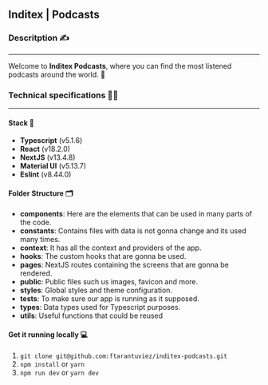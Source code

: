 ## Inditex | Podcasts

### Descritption ✍️

---

Welcome to **Inditex Podcasts**, where you can find the most listened podcasts around the world. 🙌

### Technical specifications 👨‍💻

---

#### Stack 📝

- **Typescript** (v5.1.6)
- **React** (v18.2.0)
- **NextJS** (v13.4.8)
- **Material UI** (v5.13.7)
- **Eslint** (v8.44.0)

#### Folder Structure 🗂

- **components**: Here are the elements that can be used in many parts of the code.
- **constants**: Contains files with data is not gonna change and its used many times.
- **context**: It has all the context and providers of the app.
- **hooks**: The custom hooks that are gonna be used.
- **pages**: NextJS routes containing the screens that are gonna be rendered.
- **public**: Public files such us images, favicon and more.
- **styles**: Global styles and theme configuration.
- **tests**: To make sure our app is running as it supposed.
- **types**: Data types used for Typescript purposes.
- **utils**: Useful functions that could be reused

#### Get it running locally 💻

1. `git clone git@github.com:ftarantuviez/inditex-podcasts.git`
2. `npm install` or `yarn`
3. `npm run dev` or `yarn dev`
